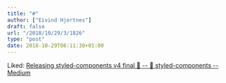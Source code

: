 ```yaml
---
title: "#"
author: ["Eivind Hjertnes"]
draft: false
url: "/2018/10/29/3/1826"
type: "post"
date: 2018-10-29T06:11:38+01:00
---
```


Liked:
[Releasing
styled-components v4 final 🎊 -- 💅 styled-components -- Medium](https://medium.com/styled-components/styled-components-v4-new-final-finalest-for-real-final-final-psd-fa4d83398a77)

